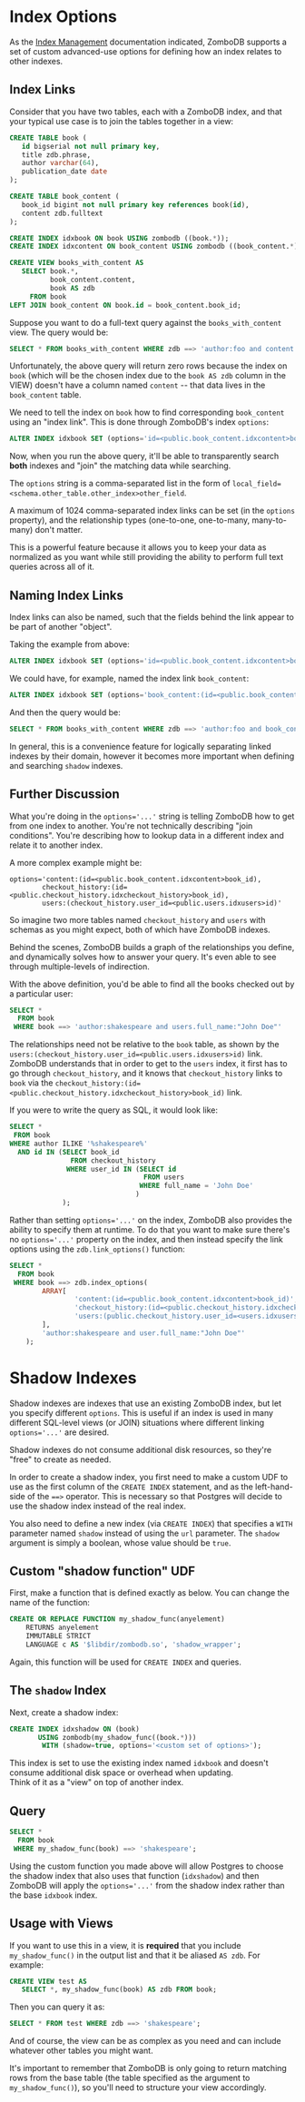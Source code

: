 # Index Options

As the [Index Management](INDEX-MANAGEMENT.md) documentation indicated, ZomboDB supports a set of custom advanced-use
options for defining how an index relates to other indexes.

## Index Links

Consider that you have two tables, each with a ZomboDB index, and that your typical use case is to join the tables
together in a view:

```sql
CREATE TABLE book (
   id bigserial not null primary key,
   title zdb.phrase,
   author varchar(64),
   publication_date date
);

CREATE TABLE book_content (
   book_id bigint not null primary key references book(id),
   content zdb.fulltext
);

CREATE INDEX idxbook ON book USING zombodb ((book.*));
CREATE INDEX idxcontent ON book_content USING zombodb ((book_content.*));

CREATE VIEW books_with_content AS 
   SELECT book.*, 
          book_content.content,
          book AS zdb
     FROM book
LEFT JOIN book_content ON book.id = book_content.book_id;

```

Suppose you want to do a full-text query against the `books_with_content` view. The query would be:

```sql
SELECT * FROM books_with_content WHERE zdb ==> 'author:foo and content:(beer w/3 wine w/30 cheese and food)';
```

Unfortunately, the above query will return zero rows because the index on `book` (which will be the chosen index due to
the `book AS zdb` column in the VIEW) doesn't have a column named `content` -- that data lives in the `book_content`
table.

We need to tell the index on `book` how to find corresponding `book_content` using an "index link". This is done through
ZomboDB's index `options`:

```sql
ALTER INDEX idxbook SET (options='id=<public.book_content.idxcontent>book_id');
```

Now, when you run the above query, it'll be able to transparently search **both** indexes and "join" the matching data
while searching.

The `options` string is a comma-separated list in the form of `local_field=<schema.other_table.other_index>other_field`.

A maximum of 1024 comma-separated index links can be set (in the `options` property), and the relationship types
(one-to-one, one-to-many, many-to-many) don't matter.

This is a powerful feature because it allows you to keep your data as normalized as you want while still providing the
ability to perform full text queries across all of it.

## Naming Index Links

Index links can also be named, such that the fields behind the link appear to be part of another "object".

Taking the example from above:

```sql
ALTER INDEX idxbook SET (options='id=<public.book_content.idxcontent>book_id');
```

We could have, for example, named the index link `book_content`:

```sql
ALTER INDEX idxbook SET (options='book_content:(id=<public.book_content.idxcontent>book_id)');
```

And then the query would be:

```sql
SELECT * FROM books_with_content WHERE zdb ==> 'author:foo and book_content.content:(beer w/3 wine w/30 cheese and food)';
```

In general, this is a convenience feature for logically separating linked indexes by their domain, however it becomes
more important when defining and searching `shadow` indexes.

## Further Discussion

What you're doing in the `options='...'` string is telling ZomboDB how to get from one index to another. You're not
technically describing "join conditions". You're describing how to lookup data in a different index and relate it to
another index.

A more complex example might be:

```
options='content:(id=<public.book_content.idxcontent>book_id), 
        checkout_history:(id=<public.checkout_history.idxcheckout_history>book_id), 
        users:(checkout_history.user_id=<public.users.idxusers>id)'
```

So imagine two more tables named `checkout_history` and `users` with schemas as you might expect, both of which have
ZomboDB indexes.

Behind the scenes, ZomboDB builds a graph of the relationships you define, and dynamically solves how to answer your
query. It's even able to see through multiple-levels of indirection.

With the above definition, you'd be able to find all the books checked out by a particular user:

```sql
SELECT * 
  FROM book 
 WHERE book ==> 'author:shakespeare and users.full_name:"John Doe"'
```

The relationships need not be relative to the `book` table, as shown by the
`users:(checkout_history.user_id=<public.users.idxusers>id)` link. ZomboDB understands that in order to get to the
`users` index, it first has to go through `checkout_history`, and it knows that `checkout_history` links to `book` via
the `checkout_history:(id=<public.checkout_history.idxcheckout_history>book_id)` link.

If you were to write the query as SQL, it would look like:

```sql
SELECT * 
 FROM book 
WHERE author ILIKE '%shakespeare%' 
  AND id IN (SELECT book_id 
               FROM checkout_history 
              WHERE user_id IN (SELECT id 
                                 FROM users 
                                WHERE full_name = 'John Doe'
                               )
             );
```

Rather than setting `options='...'` on the index, ZomboDB also provides the ability to specify them at runtime. To do
that you want to make sure there's no `options='...'` property on the index, and then instead specify the link options
using the `zdb.link_options()` function:

```sql
SELECT * 
  FROM book 
 WHERE book ==> zdb.index_options(
        ARRAY[
                'content:(id=<public.book_content.idxcontent>book_id)', 
                'checkout_history:(id=<public.checkout_history.idxcheckout_history>book_id)', 
                'users:(public.checkout_history.user_id=<users.idxusers>id)'
        ],
        'author:shakespeare and user.full_name:"John Doe"'
    );
```

# Shadow Indexes

Shadow indexes are indexes that use an existing ZomboDB index, but let you specify different `options`. This is useful
if an index is used in many different SQL-level views (or JOIN) situations where different linking `options='...'` are
desired.

Shadow indexes do not consume additional disk resources, so they're "free" to create as needed.

In order to create a shadow index, you first need to make a custom UDF to use as the first column of the `CREATE INDEX`
statement, and as the left-hand-side of the `==>` operator. This is necessary so that Postgres will decide to use the
shadow index instead of the real index.

You also need to define a new index (via `CREATE INDEX`) that specifies a `WITH` parameter named `shadow` instead of
using the `url` parameter. The `shadow` argument is simply a boolean, whose value should be `true`.

## Custom "shadow function" UDF

First, make a function that is defined exactly as below. You can change the name of the function:

```sql
CREATE OR REPLACE FUNCTION my_shadow_func(anyelement)
    RETURNS anyelement
    IMMUTABLE STRICT
    LANGUAGE c AS '$libdir/zombodb.so', 'shadow_wrapper';
```

Again, this function will be used for `CREATE INDEX` and queries.

## The `shadow` Index

Next, create a shadow index:

```sql
CREATE INDEX idxshadow ON (book) 
       USING zombodb(my_shadow_func((book.*))) 
        WITH (shadow=true, options='<custom set of options>');
```

This index is set to use the existing index named `idxbook` and doesn't consume additional disk space or overhead when
updating.\
Think of it as a "view" on top of another index.

## Query

```sql
SELECT * 
  FROM book 
 WHERE my_shadow_func(book) ==> 'shakespeare';
```

Using the custom function you made above will allow Postgres to choose the shadow index that also uses that function
(`idxshadow`) and then ZomboDB will apply the `options='...'` from the shadow index rather than the base `idxbook`
index.

## Usage with Views

If you want to use this in a view, it is **required** that you include `my_shadow_func()` in the output list and that it
be aliased `AS zdb`. For example:

```sql
CREATE VIEW test AS 
   SELECT *, my_shadow_func(book) AS zdb FROM book;
```

Then you can query it as:

```sql
SELECT * FROM test WHERE zdb ==> 'shakespeare';
```

And of course, the view can be as complex as you need and can include whatever other tables you might want.

It's important to remember that ZomboDB is only going to return matching rows from the base table (the table specified
as the argument to `my_shadow_func()`), so you'll need to structure your view accordingly.
